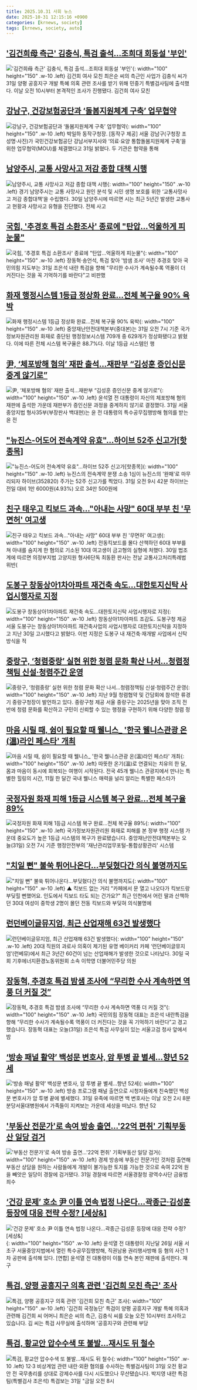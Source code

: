 ```yaml
---
title: 2025.10.31 사회 뉴스
date: 2025-10-31 12:15:16 +0900
categories: [krnews, society]
tags: [krnews, society, auto]
---
```

## ['김건희母 측근' 김충식, 특검 출석…조희대 회동설 '부인'](https://n.news.naver.com/mnews/article/018/0006152408)

!['김건희母 측근' 김충식, 특검 출석…조희대 회동설 '부인'](https://mimgnews.pstatic.net/image/origin/018/2025/10/31/6152408.jpg?type=nf220_150){: width="100" height="150" .w-10 .left}
김건희 여사 모친 최은순 씨의 측근인 사업가 김충식 씨가 31일 양평 공흥지구 개발 특혜 의혹 관련 조사를 받기 위해 민중기 특별검사팀에 출석했다. 이날 오전 10시부터 본격적인 조사가 진행됐다. 김건희 여사 모친

## [강남구, 건강보험공단과 ‘돌봄지원체계 구축’ 업무협약](https://n.news.naver.com/mnews/article/016/0002550475)

![강남구, 건강보험공단과 ‘돌봄지원체계 구축’ 업무협약](https://mimgnews.pstatic.net/image/origin/016/2025/10/31/2550475.jpg?type=nf220_150){: width="100" height="150" .w-10 .left}
박일하 동작구청장. [동작구 제공] 서울 강남구(구청장 조성명·사진)가 국민건강보험공단 강남서부지사와 ‘의료·요양 통합돌봄지원체계 구축’을 위한 업무협약(MOU)를 체결했다고 31일 밝혔다. 두 기관은 협약을 통해

## [남양주시, 교통 사망사고 저감 종합 대책 시행](https://n.news.naver.com/mnews/article/014/0005427281)

![남양주시, 교통 사망사고 저감 종합 대책 시행](https://mimgnews.pstatic.net/image/origin/014/2025/10/30/5427281.jpg?type=nf220_150){: width="100" height="150" .w-10 .left}
경기 남양주시는 교통 사망사고 원인 분석 및 시민 생명 보호를 위한 ‘교통사망사고 저감 종합대책’을 수립했다. 30일 남양주시에 따르면 시는 최근 5년간 발생한 교통사고 현황과 사망사고 유형을 진단했다. 전체 사고

## [국힘, '추경호 특검 소환조사' 종료에 "탄압…억울하게 피눈물"](https://n.news.naver.com/mnews/article/001/0015714947)

![국힘, '추경호 특검 소환조사' 종료에 "탄압…억울하게 피눈물"](https://mimgnews.pstatic.net/image/origin/001/2025/10/31/15714947.jpg?type=nf220_150){: width="100" height="150" .w-10 .left}
장동혁·송언석, 특검 찾아 '밤샘 조사' 마친 추경호 맞아 국민의힘 지도부는 31일 조은석 내란 특검을 향해 "무리한 수사가 계속될수록 역풍이 더 커진다는 것을 꼭 기억하기를 바란다"고 비판했

## [화재 행정시스템 1등급 정상화 완료…전체 복구율 90% 육박](https://n.news.naver.com/mnews/article/032/0003405788)

![화재 행정시스템 1등급 정상화 완료…전체 복구율 90% 육박](https://mimgnews.pstatic.net/image/origin/032/2025/10/31/3405788.jpg?type=nf220_150){: width="100" height="150" .w-10 .left}
중앙재난안전대책본부(중대본)는 31일 오전 7시 기준 국가정보자원관리원 화재로 중단된 행정정보시스템 709개 중 629개가 정상화됐다고 밝혔다. 이에 따른 전체 시스템 복구율은 88.7%다. 이날 1등급 시스템인 행

## [尹, ‘체포방해 혐의’ 재판 출석…재판부 “김성훈 증인신문 중계 않기로”](https://n.news.naver.com/mnews/article/448/0000567377)

![尹, ‘체포방해 혐의’ 재판 출석…재판부 “김성훈 증인신문 중계 않기로”](https://mimgnews.pstatic.net/image/origin/448/2025/10/31/567377.jpg?type=nf220_150){: width="100" height="150" .w-10 .left}
윤석열 전 대통령이 자신의 체포방해 혐의 재판에 출석한 가운데 재판부가 증인신문 과정을 중계하지 않기로 결정했다. 31일 서울중앙지법 형사35부(부장판사 백대현)는 윤 전 대통령의 특수공무집행방해 혐의를 받는 윤 전

## ["뉴진스-어도어 전속계약 유효"…하이브 52주 신고가[핫종목]](https://n.news.naver.com/mnews/article/421/0008576375)

!["뉴진스-어도어 전속계약 유효"…하이브 52주 신고가[핫종목]](https://mimgnews.pstatic.net/image/origin/421/2025/10/31/8576375.jpg?type=nf220_150){: width="100" height="150" .w-10 .left}
뉴진스의 전속계약 분쟁 소송 1심이 뉴진스의 '완패'로 마무리되자 하이브(352820) 주가는 52주 신고가를 찍었다. 31일 오전 9시 42분 하이브는 전일 대비 1만 6000원(4.93%) 오르 34만 500원에

## [친구 태우고 킥보드 과속…"아내는 사망" 60대 부부 친 '무면허' 여고생](https://n.news.naver.com/mnews/article/008/0005271112)

![친구 태우고 킥보드 과속…"아내는 사망" 60대 부부 친 '무면허' 여고생](https://mimgnews.pstatic.net/image/origin/008/2025/10/30/5271112.jpg?type=nf220_150){: width="100" height="150" .w-10 .left}
전동킥보드를 몰다 산책하던 60대 부부를 쳐 아내를 숨지게 한 혐의로 기소된 10대 여고생이 금고형의 실형에 처했다. 30일 법조계에 따르면 의정부지법 고양지원 형사6단독 최동환 판사는 전날 교통사고처리특례법 위반(

## [도봉구 창동상아1차아파트 재건축 속도…대한토지신탁 사업시행자로 지정](https://n.news.naver.com/mnews/article/021/0002746583)

![도봉구 창동상아1차아파트 재건축 속도…대한토지신탁 사업시행자로 지정](https://mimgnews.pstatic.net/image/origin/021/2025/10/31/2746583.jpg?type=nf220_150){: width="100" height="150" .w-10 .left}
창동상아1차아파트 조감도. 도봉구청 제공 서울 도봉구는 창동상아1차아파트 재건축사업의 사업시행자로 대한토지신탁을 지정하고 지난 30일 고시했다고 밝혔다. 이번 지정은 도봉구 내 재건축·재개발 사업에서 신탁 방식을 적

## [중랑구, ‘청렴중랑’ 실현 위한 청렴 문화 확산 나서…청렴정책팀 신설·청렴주간 운영](https://n.news.naver.com/mnews/article/021/0002746511)

![중랑구, ‘청렴중랑’ 실현 위한 청렴 문화 확산 나서…청렴정책팀 신설·청렴주간 운영](https://mimgnews.pstatic.net/image/origin/021/2025/10/31/2746511.jpg?type=nf220_150){: width="100" height="150" .w-10 .left}
지난 9월 청렴협약 및 간담회에 참석한 류경기 중랑구청장이 발언하고 있다. 중랑구청 제공 서울 중랑구는 2025년을 맞아 조직 전반에 청렴 문화를 확산하고 구민이 신뢰할 수 있는 행정을 구현하기 위해 다양한 청렴 정

## [마음 시릴 때, 쉼이 필요할 때 웰니스_ '한국 웰니스관광 온(溫)라인 페스타' 개최](https://n.news.naver.com/mnews/article/015/0005204425)

![마음 시릴 때, 쉼이 필요할 때 웰니스_ '한국 웰니스관광 온(溫)라인 페스타' 개최](https://mimgnews.pstatic.net/image/origin/015/2025/10/30/5204425.jpg?type=nf220_150){: width="100" height="150" .w-10 .left}
따뜻한 온기(溫)로 연결되는 치유의 한 달, 몸과 마음이 동시에 회복되는 여행이 시작된다. 전국 45개 웰니스 관광지에서 만나는 특별한 힐링의 시간, 11월 한 달간 국내 웰니스 매력을 널리 알리는 특별한 페스타가

## [국정자원 화재 피해 1등급 시스템 복구 완료…전체 복구율 89%](https://n.news.naver.com/mnews/article/056/0012057388)

![국정자원 화재 피해 1등급 시스템 복구 완료…전체 복구율 89%](https://mimgnews.pstatic.net/image/origin/056/2025/10/31/12057388.jpg?type=nf220_150){: width="100" height="150" .w-10 .left}
국가정보자원관리원 화재로 피해를 본 정부 행정 시스템 가운데 중요도가 높은 1등급 시스템의 복구가 완료됐습니다. 중앙재난안전대책본부는 오늘(31일) 오전 7시 기준 행정안전부의 '재난관리업무포털-통합상황관리' 시스템

## ["치일 뻔" 불쑥 튀어나온다…부딪혔다간 의식 불명까지도](https://n.news.naver.com/mnews/article/055/0001304327)

!["치일 뻔" 불쑥 튀어나온다…부딪혔다간 의식 불명까지도](https://mimgnews.pstatic.net/image/origin/055/2025/10/31/1304327.jpg?type=nf220_150){: width="100" height="150" .w-10 .left}
▲ 킥보드 없는 거리 "카페에서 문 열고 나오다가 킥보드랑 부딪힐 뻔했어요. 인도에서 킥보드 타도 되는 건가요?" 최근 인천에서 어린 딸과 산책하던 30대 여성이 중학생 2명이 몰던 전동 킥보드와 부딪혀 의식불명에

## [런던베이글뮤지엄, 최근 산업재해 63건 발생했다](https://n.news.naver.com/mnews/article/081/0003586734)

![런던베이글뮤지엄, 최근 산업재해 63건 발생했다](https://mimgnews.pstatic.net/image/origin/081/2025/10/30/3586734.jpg?type=nf220_150){: width="100" height="150" .w-10 .left}
20대 직원의 과로사 의혹이 제기된 유명 베이커리 카페 ‘런던베이글뮤지엄’(런베뮤)에서 최근 3년간 60건이 넘는 산업재해가 발생한 것으로 나타났다. 30일 국회 기후에너지환경노동위원회 소속 이학영 더불어민주당 의원

## [장동혁, 추경호 특검 밤샘 조사에 “무리한 수사 계속하면 역풍 더 커질 것”](https://n.news.naver.com/mnews/article/056/0012057417)

![장동혁, 추경호 특검 밤샘 조사에 “무리한 수사 계속하면 역풍 더 커질 것”](https://mimgnews.pstatic.net/image/origin/056/2025/10/31/12057417.jpg?type=nf220_150){: width="100" height="150" .w-10 .left}
국민의힘 장동혁 대표는 조은석 내란특검을 향해 “무리한 수사가 계속될수록 역풍이 더 커진다는 것을 꼭 기억하기 바란다”고 경고했습니다. 장동혁 대표는 오늘(31일) 조은석 특검 사무실이 있는 서울고검 청사 앞에서 밤

## [‘방송 패널 활약’ 백성문 변호사, 암 투병 끝 별세…향년 52세](https://n.news.naver.com/mnews/article/009/0005582319)

![‘방송 패널 활약’ 백성문 변호사, 암 투병 끝 별세…향년 52세](https://mimgnews.pstatic.net/image/origin/009/2025/10/31/5582319.jpg?type=nf220_150){: width="100" height="150" .w-10 .left}
방송 프로그램 패널 출연으로 시청자들에게 친숙했던 백성문 변호사가 암 투병 끝에 별세했다. 31일 유족에 따르면 백 변호사는 이날 오전 2시 8분 분당서울대병원에서 가족들이 지켜보는 가운데 세상을 떠났다. 향년 52

## ['부동산 전문가'로 속여 방송 출연…'22억 편취' 기획부동산 일당 검거](https://n.news.naver.com/mnews/article/421/0008575976)

!['부동산 전문가'로 속여 방송 출연…'22억 편취' 기획부동산 일당 검거](https://mimgnews.pstatic.net/image/origin/421/2025/10/31/8575976.jpg?type=nf220_150){: width="100" height="150" .w-10 .left}
경제 방송에 부동산 전문가인 것처럼 출연해 부동산 상담을 원하는 사람들에게 개발이 불가능한 토지를 가능한 것으로 속여 22억 원을 빼앗은 일당이 경찰에 검거됐다. 31일 경찰에 따르면 서울경찰청 광역수사단 금융범죄수

## [‘건강 문제’ 호소 尹 이틀 연속 법정 나온다…곽종근·김성훈 등장에 대응 전략 수정? [세상&]](https://n.news.naver.com/mnews/article/016/0002550512)

![‘건강 문제’ 호소 尹 이틀 연속 법정 나온다…곽종근·김성훈 등장에 대응 전략 수정? [세상&]](https://mimgnews.pstatic.net/image/origin/016/2025/10/31/2550512.jpg?type=nf220_150){: width="100" height="150" .w-10 .left}
윤석열 전 대통령이 지난달 26일 서울 서초구 서울중앙지법에서 열린 특수공무집행방해, 직권남용 권리행사방해 등 혐의 사건 1차 공판에 출석해 있다. [연합] 윤석열 전 대통령이 이틀 연속 본인 재판에 출석한다. 재구

## [특검, 양평 공흥지구 의혹 관련 '김건희 모친 측근' 조사](https://n.news.naver.com/mnews/article/214/0001458668)

![특검, 양평 공흥지구 의혹 관련 '김건희 모친 측근' 조사](https://mimgnews.pstatic.net/image/origin/214/2025/10/31/1458668.jpg?type=nf220_150){: width="100" height="150" .w-10 .left}
'김건희 국정농단' 특검이 양평 공흥지구 개발 특혜 의혹과 관련해 김건희 씨 어머니 최은순 씨의 측근, 김충식 씨를 오늘 오전 10시부터 조사하고 있습니다. 김 씨는 특검 사무실에 출석하며 '공흥지구와 관련해 부당

## [특검, 황교안 압수수색 또 불발…재시도 뒤 철수](https://n.news.naver.com/mnews/article/449/0000325040)

![특검, 황교안 압수수색 또 불발…재시도 뒤 철수](https://mimgnews.pstatic.net/image/origin/449/2025/10/31/325040.jpg?type=nf220_150){: width="100" height="150" .w-10 .left}
12·3 비상계엄 관련 내란·외환 혐의를 수사하는 특별검사팀이 31일 오전 황교안 전 국무총리를 상대로 강제수사를 다시 시도했으나 무산됐습니다. 박지영 내란 특검팀(특별검사 조은석) 특검보는 31일 "금일 오전 8시

